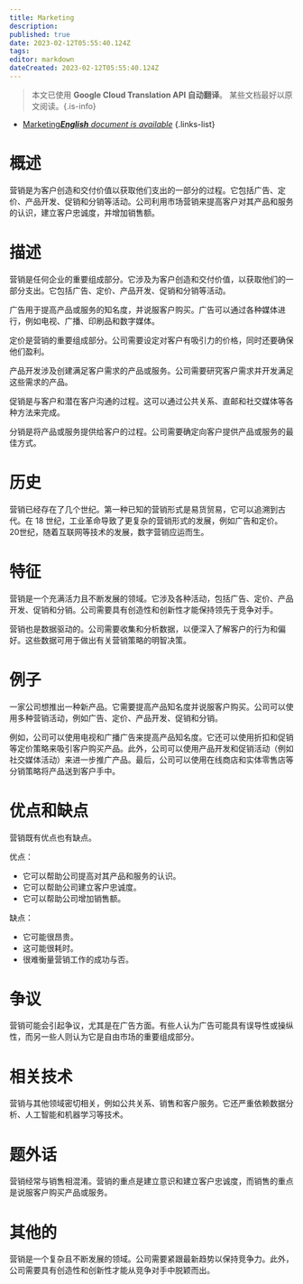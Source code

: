 ```yaml
---
title: Marketing
description: 
published: true
date: 2023-02-12T05:55:40.124Z
tags: 
editor: markdown
dateCreated: 2023-02-12T05:55:40.124Z
---
```


> 本文已使用 **Google Cloud Translation API 自动翻译**。
某些文档最好以原文阅读。{.is-info}



- [Marketing***English** document is available*](/en/Knowledge-base/Dictionary/marketing)
{.links-list}


# 概述

营销是为客户创造和交付价值以获取他们支出的一部分的过程。它包括广告、定价、产品开发、促销和分销等活动。公司利用市场营销来提高客户对其产品和服务的认识，建立客户忠诚度，并增加销售额。

# 描述

营销是任何企业的重要组成部分。它涉及为客户创造和交付价值，以获取他们的一部分支出。它包括广告、定价、产品开发、促销和分销等活动。

广告用于提高产品或服务的知名度，并说服客户购买。广告可以通过各种媒体进行，例如电视、广播、印刷品和数字媒体。

定价是营销的重要组成部分。公司需要设定对客户有吸引力的价格，同时还要确保他们盈利。

产品开发涉及创建满足客户需求的产品或服务。公司需要研究客户需求并开发满足这些需求的产品。

促销是与客户和潜在客户沟通的过程。这可以通过公共关系、直邮和社交媒体等各种方法来完成。

分销是将产品或服务提供给客户的过程。公司需要确定向客户提供产品或服务的最佳方式。

# 历史

营销已经存在了几个世纪。第一种已知的营销形式是易货贸易，它可以追溯到古代。在 18 世纪，工业革命导致了更复杂的营销形式的发展，例如广告和定价。 20世纪，随着互联网等技术的发展，数字营销应运而生。

# 特征

营销是一个充满活力且不断发展的领域。它涉及各种活动，包括广告、定价、产品开发、促销和分销。公司需要具有创造性和创新性才能保持领先于竞争对手。

营销也是数据驱动的。公司需要收集和分析数据，以便深入了解客户的行为和偏好。这些数据可用于做出有关营销策略的明智决策。

# 例子

一家公司想推出一种新产品。它需要提高产品知名度并说服客户购买。公司可以使用多种营销活动，例如广告、定价、产品开发、促销和分销。

例如，公司可以使用电视和广播广告来提高产品知名度。它还可以使用折扣和促销等定价策略来吸引客户购买产品。此外，公司可以使用产品开发和促销活动（例如社交媒体活动）来进一步推广产品。最后，公司可以使用在线商店和实体零售店等分销策略将产品送到客户手中。

# 优点和缺点

营销既有优点也有缺点。

优点：

- 它可以帮助公司提高对其产品和服务的认识。
- 它可以帮助公司建立客户忠诚度。
- 它可以帮助公司增加销售额。

缺点：

- 它可能很昂贵。
- 这可能很耗时。
- 很难衡量营销工作的成功与否。

# 争议

营销可能会引起争议，尤其是在广告方面。有些人认为广告可能具有误导性或操纵性，而另一些人则认为它是自由市场的重要组成部分。

# 相关技术

营销与其他领域密切相关，例如公共关系、销售和客户服务。它还严重依赖数据分析、人工智能和机器学习等技术。

# 题外话

营销经常与销售相混淆。营销的重点是建立意识和建立客户忠诚度，而销售的重点是说服客户购买产品或服务。

# 其他的

营销是一个复杂且不断发展的领域。公司需要紧跟最新趋势以保持竞争力。此外，公司需要具有创造性和创新性才能从竞争对手中脱颖而出。